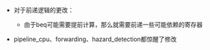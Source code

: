 - 对于前递逻辑的更改：
    - 由于beq可能需要提前计算，那么就需要前递一些可能依赖的寄存器

- pipeline_cpu、forwarding、hazard_detection都惊醒了修改